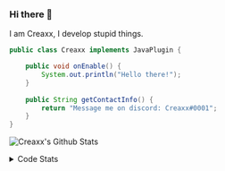 ### Hi there 👋

I am Creaxx, I develop stupid things. 

```java
public class Creaxx implements JavaPlugin {

    public void onEnable() {
        System.out.println("Hello there!");
    }
    
    public String getContactInfo() {
        return "Message me on discord: Creaxx#0001";
    }
}
```

![Creaxx's Github Stats](https://github-readme-stats.vercel.app/api?username=CreaxxOG&show_icons=true&theme=dark&count_private=true)

<details>
  <summary>Code Stats</summary>

<!--START_SECTION:waka-->
![Code Time](http://img.shields.io/badge/Code%20Time-860%20hrs%2043%20mins-blue)

![Lines of code](https://img.shields.io/badge/From%20Hello%20World%20I%27ve%20Written-3%20Thousand%20lines%20of%20code-blue)

**🐱 My GitHub Data** 

> 🏆 469 Contributions in the Year 2022
 > 
> 📦 227.2 kB Used in GitHub's Storage 
 > 
> 🚫 Not Opted to Hire
 > 
> 📜 3 Public Repositories 
 > 
> 🔑 2 Private Repositories  
 > 
**I'm a Night 🦉** 

```text
🌞 Morning    8 commits      ░░░░░░░░░░░░░░░░░░░░░░░░░   2.77% 
🌆 Daytime    122 commits    ██████████░░░░░░░░░░░░░░░   42.21% 
🌃 Evening    138 commits    ████████████░░░░░░░░░░░░░   47.75% 
🌙 Night      21 commits     █░░░░░░░░░░░░░░░░░░░░░░░░   7.27%

```
📅 **I'm Most Productive on Wednesday** 

```text
Monday       44 commits     ███░░░░░░░░░░░░░░░░░░░░░░   15.22% 
Tuesday      57 commits     █████░░░░░░░░░░░░░░░░░░░░   19.72% 
Wednesday    62 commits     █████░░░░░░░░░░░░░░░░░░░░   21.45% 
Thursday     33 commits     ██░░░░░░░░░░░░░░░░░░░░░░░   11.42% 
Friday       34 commits     ███░░░░░░░░░░░░░░░░░░░░░░   11.76% 
Saturday     27 commits     ██░░░░░░░░░░░░░░░░░░░░░░░   9.34% 
Sunday       32 commits     ██░░░░░░░░░░░░░░░░░░░░░░░   11.07%

```


📊 **This Week I Spent My Time On** 

```text
💬 Programming Languages: 
Java                     27 hrs 47 mins      ████████████████████░░░░░   82.71% 
Kotlin                   3 hrs 40 mins       ██░░░░░░░░░░░░░░░░░░░░░░░   10.94% 
XML                      1 hr 39 mins        █░░░░░░░░░░░░░░░░░░░░░░░░   4.92% 
YAML                     18 mins             ░░░░░░░░░░░░░░░░░░░░░░░░░   0.94% 
Gradle                   4 mins              ░░░░░░░░░░░░░░░░░░░░░░░░░   0.21%

🔥 Editors: 
IntelliJ                 33 hrs 36 mins      █████████████████████████   100.0%

```

**I Mostly Code in Java** 

```text
Java                     6 repos             ████████████████░░░░░░░░░   66.67% 
EJS                      1 repo              ██░░░░░░░░░░░░░░░░░░░░░░░   11.11% 
Kotlin                   1 repo              ██░░░░░░░░░░░░░░░░░░░░░░░   11.11% 
Python                   1 repo              ██░░░░░░░░░░░░░░░░░░░░░░░   11.11%

```



 Last Updated on 05/09/2022 18:31:42 UTC
<!--END_SECTION:waka-->
</details>
